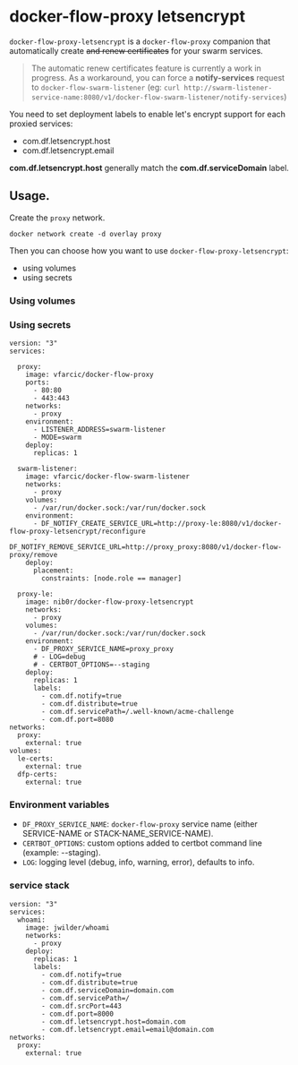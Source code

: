 # docker-flow-proxy letsencrypt 

`docker-flow-proxy-letsencrypt` is a `docker-flow-proxy` companion that automatically create ~~and renew certificates~~ for your swarm services.

> The automatic renew certificates feature is currently a work in progress. As a workaround, you can force a **notify-services** request to `docker-flow-swarm-listener` (eg: `curl http://swarm-listener-service-name:8080/v1/docker-flow-swarm-listener/notify-services`)

You need to set deployment labels to enable let's encrypt support for each proxied services:
  * com.df.letsencrypt.host
  * com.df.letsencrypt.email

**com.df.letsencrypt.host** generally match the **com.df.serviceDomain** label.

## Usage.

Create the `proxy` network.

```
docker network create -d overlay proxy
```

Then you can choose how you want to use `docker-flow-proxy-letsencrypt`:
  * using volumes
  * using secrets

### Using volumes


### Using secrets

```
version: "3"
services:

  proxy:
    image: vfarcic/docker-flow-proxy
    ports:
      - 80:80
      - 443:443
    networks:
      - proxy
    environment:
      - LISTENER_ADDRESS=swarm-listener
      - MODE=swarm
    deploy:
      replicas: 1

  swarm-listener:
    image: vfarcic/docker-flow-swarm-listener
    networks:
      - proxy
    volumes:
      - /var/run/docker.sock:/var/run/docker.sock
    environment:
      - DF_NOTIFY_CREATE_SERVICE_URL=http://proxy-le:8080/v1/docker-flow-proxy-letsencrypt/reconfigure
      - DF_NOTIFY_REMOVE_SERVICE_URL=http://proxy_proxy:8080/v1/docker-flow-proxy/remove
    deploy:
      placement:
        constraints: [node.role == manager]

  proxy-le:
    image: nib0r/docker-flow-proxy-letsencrypt
    networks:
      - proxy
    volumes:
      - /var/run/docker.sock:/var/run/docker.sock
    environment:
      - DF_PROXY_SERVICE_NAME=proxy_proxy
      # - LOG=debug
      # - CERTBOT_OPTIONS=--staging
    deploy:
      replicas: 1
      labels:
        - com.df.notify=true
        - com.df.distribute=true
        - com.df.servicePath=/.well-known/acme-challenge
        - com.df.port=8080
networks:
  proxy:
    external: true
volumes:
  le-certs:
    external: true
  dfp-certs:
    external: true

```

### Environment variables

  * `DF_PROXY_SERVICE_NAME`: `docker-flow-proxy` service name (either SERVICE-NAME or STACK-NAME_SERVICE-NAME).
  * `CERTBOT_OPTIONS`: custom options added to certbot command line (example: --staging).
  * `LOG`: logging level (debug, info, warning, error), defaults to info.


### service stack

```
version: "3"
services:
  whoami:
    image: jwilder/whoami
    networks:
      - proxy
    deploy:
      replicas: 1
      labels:
        - com.df.notify=true
        - com.df.distribute=true
        - com.df.serviceDomain=domain.com
        - com.df.servicePath=/
        - com.df.srcPort=443
        - com.df.port=8000
        - com.df.letsencrypt.host=domain.com
        - com.df.letsencrypt.email=email@domain.com
networks:
  proxy:
    external: true
```
